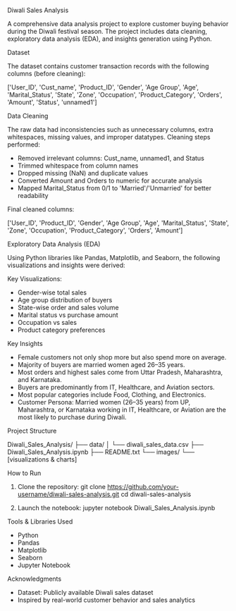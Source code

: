 
Diwali Sales Analysis

A comprehensive data analysis project to explore customer buying behavior during the Diwali festival season. The project includes data cleaning, exploratory data analysis (EDA), and insights generation using Python.

Dataset

The dataset contains customer transaction records with the following columns (before cleaning):

['User_ID', 'Cust_name', 'Product_ID', 'Gender', 'Age Group', 'Age', 
 'Marital_Status', 'State', 'Zone', 'Occupation', 'Product_Category', 
 'Orders', 'Amount', 'Status', 'unnamed1']

Data Cleaning

The raw data had inconsistencies such as unnecessary columns, extra whitespaces, missing values, and improper datatypes. Cleaning steps performed:

- Removed irrelevant columns: Cust_name, unnamed1, and Status
- Trimmed whitespace from column names
- Dropped missing (NaN) and duplicate values
- Converted Amount and Orders to numeric for accurate analysis
- Mapped Marital_Status from 0/1 to 'Married'/'Unmarried' for better readability

Final cleaned columns:

['User_ID', 'Product_ID', 'Gender', 'Age Group', 'Age', 'Marital_Status',
 'State', 'Zone', 'Occupation', 'Product_Category', 'Orders', 'Amount']

Exploratory Data Analysis (EDA)

Using Python libraries like Pandas, Matplotlib, and Seaborn, the following visualizations and insights were derived:

Key Visualizations:
- Gender-wise total sales
- Age group distribution of buyers
- State-wise order and sales volume
- Marital status vs purchase amount
- Occupation vs sales
- Product category preferences

Key Insights

- Female customers not only shop more but also spend more on average.
- Majority of buyers are married women aged 26–35 years.
- Most orders and highest sales come from Uttar Pradesh, Maharashtra, and Karnataka.
- Buyers are predominantly from IT, Healthcare, and Aviation sectors.
- Most popular categories include Food, Clothing, and Electronics.
- Customer Persona:
  Married women (26–35 years) from UP, Maharashtra, or Karnataka working in IT, Healthcare, or Aviation are the most likely to purchase during Diwali.

Project Structure

Diwali_Sales_Analysis/
├── data/
│   └── diwali_sales_data.csv
├── Diwali_Sales_Analysis.ipynb
├── README.txt
└── images/
    └── [visualizations & charts]

How to Run

1. Clone the repository:
   git clone https://github.com/your-username/diwali-sales-analysis.git
   cd diwali-sales-analysis

2. Launch the notebook:
   jupyter notebook Diwali_Sales_Analysis.ipynb

Tools & Libraries Used

- Python
- Pandas
- Matplotlib
- Seaborn
- Jupyter Notebook

Acknowledgments

- Dataset: Publicly available Diwali sales dataset
- Inspired by real-world customer behavior and sales analytics
